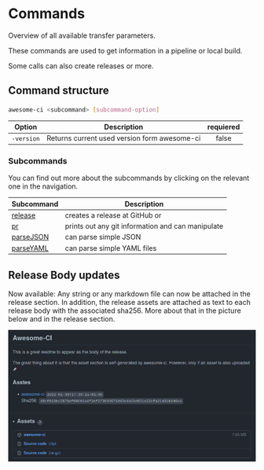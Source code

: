 # Commands

Overview of all available transfer parameters.

These commands are used to get information in a pipeline or local build.

Some calls can also create releases or more.

## Command structure

```bash
awesome-ci <subcommand> [subcommand-option]
```

| Option     | Description                                  | requiered |
| ---------- | -------------------------------------------- | :-------: |
| `-version` | Returns current used version form awesome-ci |   false   |

### Subcommands

You can find out more about the subcommands by clicking on the relevant one in the navigation.

| Subcommand                              | Description                                       |
| --------------------------------------- | ------------------------------------------------- |
| [release](/commands/createRelease.html) | creates a release at GitHub or                    |
| [pr](/commands/getBuildInfos.html)      | prints out any git information and can manipulate |
| [parseJSON](/commands/parseJSON.html)   | can parse simple JSON                             |
| [parseYAML](/commands/parseYAML.html)   | can parse simple YAML files                       |

## Release Body updates

Now available: Any string or any markdown file can now be attached in the release section. In addition, the release assets are attached as text to each release body with the associated sha256. More about that in the picture below and in the release section.

![Release Body with Asstes](../images/release-assets-readme.png "Release Body with Asstes")
